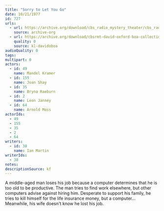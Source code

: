 ```yaml
---
title: "Sorry to Let You Go"
date: 10/21/1977
id: 727
urls: 
  - url: https://archive.org/download/cbs_radio_mystery_theater/cbs_radio_mystery_theater-0701-0750.zip/cbs_radio_mystery_theater-0701-0750%2Fcbsrmt_0727_sorry_to_let_you_go.mp3
    source: archive-org
  - url: https://archive.org/download/cbsrmt-david-oxford-boa-collection/CBSRMT-771021-0727-Sorry-to-Let-You-Go-(128-48)_WBBM-JE-{BoA}.mp3
    quality: 0
    source: kl-davidoboa
audioQuality: 0
tags: 
multipart: 0
actors:  
  - id: 49
    name: Mandel Kramer  
  - id: 155
    name: Joan Shay  
  - id: 35
    name: Bryna Raeburn  
  - id: 2
    name: Leon Janney  
  - id: 64
    name: Arnold Moss
actorIds:  
  - 49  
  - 155  
  - 35  
  - 2  
  - 64
writers:  
  - id: 38
    name: Ian Martin
writerIds:  
  - 38
notes: 
descriptionSource: kf
---
```

A middle-aged man loses his job because a computer determines that he is too old to be productive. The man tries to find work elsewhere, but other computers advise against hiring him. Desperate to support his family, he tries to kill himself for the life insurance money, but a computer... Meanwhile, his wife doesn't know he lost his job.
